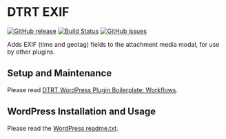 # DTRT EXIF

[![GitHub release](https://img.shields.io/github/release/dotherightthing/wpdtrt-exif.svg)](https://github.com/dotherightthing/wpdtrt-exif/releases) [![Build Status](https://travis-ci.org/dotherightthing/wpdtrt-exif.svg?branch=master)](https://travis-ci.org/dotherightthing/wpdtrt-exif) [![GitHub issues](https://img.shields.io/github/issues/dotherightthing/wpdtrt-exif.svg)](https://github.com/dotherightthing/wpdtrt-exif/issues)

Adds EXIF (time and geotag) fields to the attachment media modal, for use by other plugins.

## Setup and Maintenance

Please read [DTRT WordPress Plugin Boilerplate: Workflows](https://github.com/dotherightthing/wpdtrt-plugin-boilerplate-boilerplate/wiki/Workflows).

## WordPress Installation and Usage

Please read the [WordPress readme.txt](readme.txt).
